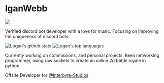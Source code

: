 # lganWebb

![](https://komarev.com/ghpvc/?username=lganwebb&color=fa8072)

Verified discord bot developer with a love for music. Focusing on improving the uniqueness of discord bots.

![Logan's github stats](https://github-readme-stats.vercel.app/api?username=lganwebb&show_icons=true)
![Logan's top languages](https://github-readme-stats.vercel.app/api/top-langs/?username=lganwebb)

Currently working on commissions, and personal projects.
Keen networking programmer, using raw sockets to create an online 2d battle royale in python.

Offsite Developer for [@Interbyte-Studios](https://github.com/Interbyte-Studios)
